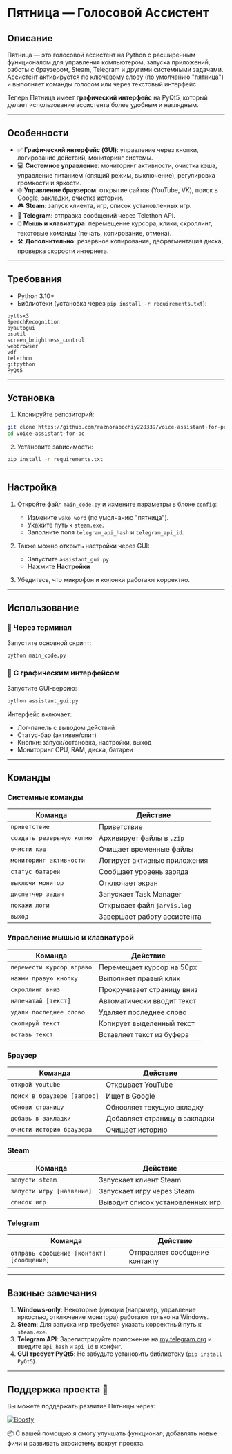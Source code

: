 # Пятница — Голосовой Ассистент

## Описание
Пятница — это голосовой ассистент на Python с расширенным функционалом для управления компьютером, запуска приложений, работы с браузером, Steam, Telegram и другими системными задачами. Ассистент активируется по ключевому слову (по умолчанию "пятница") и выполняет команды голосом или через текстовый интерфейс.

Теперь Пятница имеет **графический интерфейс** на PyQt5, который делает использование ассистента более удобным и наглядным.

---

## Особенности

- ✅ **Графический интерфейс (GUI)**: управление через кнопки, логирование действий, мониторинг системы.
- 💻 **Системное управление**: мониторинг активности, очистка кэша, управление питанием (спящий режим, выключение), регулировка громкости и яркости.
- 🌐 **Управление браузером**: открытие сайтов (YouTube, VK), поиск в Google, закладки, очистка истории.
- 🎮 **Steam**: запуск клиента, игр, список установленных игр.
- 📩 **Telegram**: отправка сообщений через Telethon API.
- 🖱️ **Мышь и клавиатура**: перемещение курсора, клики, скроллинг, текстовые команды (печать, копирование, отмена).
- 🛠️ **Дополнительно**: резервное копирование, дефрагментация диска, проверка скорости интернета.

---

## Требования

- Python 3.10+
- Библиотеки (установка через `pip install -r requirements.txt`):
```plaintext
pyttsx3
SpeechRecognition
pyautogui
psutil
screen_brightness_control
webbrowser
vdf
telethon
gitpython
PyQt5
```

---

## Установка

1. Клонируйте репозиторий:
```bash
git clone https://github.com/raznorabochiy228339/voice-assistant-for-pc.git
cd voice-assistant-for-pc
```

2. Установите зависимости:
```bash
pip install -r requirements.txt
```

---

## Настройка

1. Откройте файл `main_code.py` и измените параметры в блоке `config`:
   - Измените `wake_word` (по умолчанию "пятница").
   - Укажите путь к `steam.exe`.
   - Заполните поля `telegram_api_hash` и `telegram_api_id`.

2. Также можно открыть настройки через GUI:
   - Запустите `assistant_gui.py`
   - Нажмите **Настройки**

3. Убедитесь, что микрофон и колонки работают корректно.

---

## Использование

### 🔹 Через терминал
Запустите основной скрипт:
```bash
python main_code.py
```

### 🔹 С графическим интерфейсом
Запустите GUI-версию:
```bash
python assistant_gui.py
```

Интерфейс включает:
- Лог-панель с выводом действий
- Статус-бар (активен/спит)
- Кнопки: запуск/остановка, настройки, выход
- Мониторинг CPU, RAM, диска, батареи

---

## Команды

### Системные команды
| Команда                     | Действие                          |
|-----------------------------|-----------------------------------|
| `приветствие`               | Приветствие                      |
| `создать резервную копию`   | Архивирует файлы в `.zip`        |
| `очисти кэш`                | Очищает временные файлы          |
| `мониторинг активности`     | Логирует активные приложения     |
| `статус батареи`            | Сообщает уровень заряда          |
| `выключи монитор`           | Отключает экран                  |
| `диспетчер задач`           | Запускает Task Manager           |
| `покажи логи`               | Открывает файл `jarvis.log`      |
| `выход`                     | Завершает работу ассистента      |

### Управление мышью и клавиатурой
| Команда                     | Действие                          |
|-----------------------------|-----------------------------------|
| `перемести курсор вправо`   | Перемещает курсор на 50px        |
| `нажми правую кнопку`       | Выполняет правый клик             |
| `скроллинг вниз`            | Прокручивает страницу вниз      |
| `напечатай [текст]`         | Автоматически вводит текст       |
| `удали последнее слово`    | Удаляет последнее слово          |
| `скопируй текст`            | Копирует выделенный текст        |
| `вставь текст`              | Вставляет текст из буфера        |

### Браузер
| Команда                     | Действие                          |
|-----------------------------|-----------------------------------|
| `открой youtube`            | Открывает YouTube                |
| `поиск в браузере [запрос]` | Ищет в Google                    |
| `обнови страницу`           | Обновляет текущую вкладку        |
| `добавь в закладки`         | Добавляет страницу в закладки    |
| `очисти историю браузера`   | Очищает историю                   |

### Steam
| Команда                     | Действие                          |
|-----------------------------|-----------------------------------|
| `запусти steam`             | Запускает клиент Steam           |
| `запусти игру [название]`   | Запускает игру через Steam       |
| `список игр`                | Выводит список установленных игр |

### Telegram
| Команда                     | Действие                          |
|-----------------------------|-----------------------------------|
| `отправь сообщение [контакт] [сообщение]` | Отправляет сообщение контакту |

---

## Важные замечания

1. **Windows-only**: Некоторые функции (например, управление яркостью, отключение монитора) работают только на Windows.
2. **Steam**: Для запуска игр требуется указать корректный путь к `steam.exe`.
3. **Telegram API**: Зарегистрируйте приложение на [my.telegram.org](https://my.telegram.org/) и введите `api_hash` и `api_id` в конфиг.
4. **GUI требует PyQt5**: Не забудьте установить библиотеку (`pip install PyQt5`).

---

## Поддержка проекта 💸

Вы можете поддержать развитие Пятницы через:

<a href="https://boosty.to/voice_assis">
<img src="https://img.shields.io/badge/Поддержать%20на-Boosty-red?style=flat-square&logo=boosty" alt="Boosty">
</a>

📦 С вашей помощью я смогу улучшать функционал, добавлять новые фичи и развивать экосистему вокруг проекта.